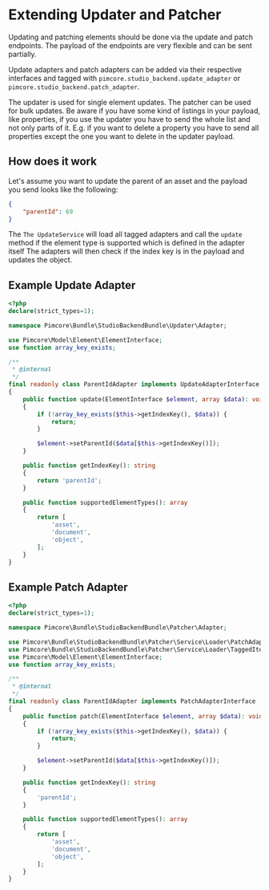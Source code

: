 # Extending Updater and Patcher

Updating and patching elements should be done via the update and patch endpoints.
The payload of the endpoints are very flexible and can be sent partially.

Update adapters and patch adapters can be added via their respective interfaces and tagged with `pimcore.studio_backend.update_adapter` or `pimcore.studio_backend.patch_adapter`.

The updater is used for single element updates.
The patcher can be used for bulk updates.
Be aware if you have some kind of listings in your payload, like properties, if you use the updater you have to send the whole list and not only parts of it.
E.g. if you want to delete a property you have to send all properties except the one you want to delete in the updater payload.

## How does it work
Let's assume you want to update the parent of an asset and the payload you send looks like the following:
```json
{
    "parentId": 69
}
```

The `The UpdateService` will load all tagged adapters and call the `update` method if the element type is supported which is defined in the adapter itself
The adapters will then check if the index key is in the payload and updates the object.

## Example Update Adapter

```php
<?php
declare(strict_types=1);

namespace Pimcore\Bundle\StudioBackendBundle\Updater\Adapter;

use Pimcore\Model\Element\ElementInterface;
use function array_key_exists;

/**
 * @internal
 */
final readonly class ParentIdAdapter implements UpdateAdapterInterface
{
    public function update(ElementInterface $element, array $data): void
    {
        if (!array_key_exists($this->getIndexKey(), $data)) {
            return;
        }

        $element->setParentId($data[$this->getIndexKey()]);
    }

    public function getIndexKey(): string
    {
        return 'parentId';
    }

    public function supportedElementTypes(): array
    {
        return [
            'asset',
            'document',
            'object',
        ];
    }
}
```

## Example Patch Adapter

```php
<?php
declare(strict_types=1);

namespace Pimcore\Bundle\StudioBackendBundle\Patcher\Adapter;

use Pimcore\Bundle\StudioBackendBundle\Patcher\Service\Loader\PatchAdapterInterface;
use Pimcore\Bundle\StudioBackendBundle\Patcher\Service\Loader\TaggedIteratorAdapter;
use Pimcore\Model\Element\ElementInterface;
use function array_key_exists;

/**
 * @internal
 */
final readonly class ParentIdAdapter implements PatchAdapterInterface
{
    public function patch(ElementInterface $element, array $data): void
    {
        if (!array_key_exists($this->getIndexKey(), $data)) {
            return;
        }

        $element->setParentId($data[$this->getIndexKey()]);
    }

    public function getIndexKey(): string
    {
        'parentId';
    }

    public function supportedElementTypes(): array
    {
        return [
            'asset',
            'document',
            'object',
        ];
    }
}
 
```